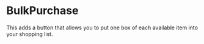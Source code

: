 # BulkPurchase
This adds a button that allows you to put one box of each available item into your shopping list.
